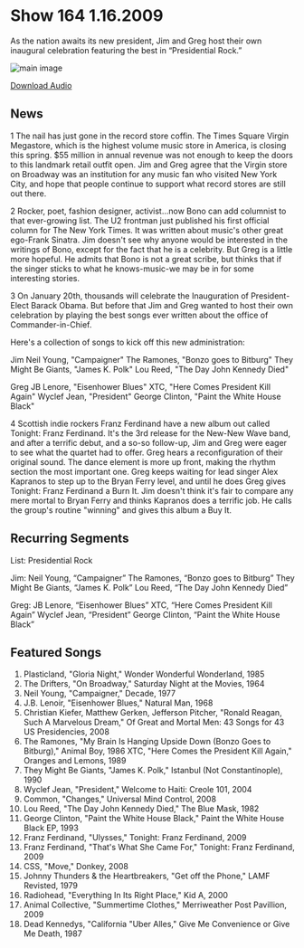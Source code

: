 # Show 164 1.16.2009
As the nation awaits its new president, Jim and Greg host their own inaugural celebration featuring the best in “Presidential Rock.”

![main image]()

[Download Audio](http://audio.soundopinions.org/streams/2009/01/so_20090116.m3u)

## News
1 The nail has just gone in the record store coffin. The Times Square Virgin Megastore, which is the highest volume music store in America, is closing this spring. $55 million in annual revenue was not enough to keep the doors to this landmark retail outfit open. Jim and Greg agree that the Virgin store on Broadway was an institution for any music fan who visited New York City, and hope that people continue to support what record stores are still out there.

2 Rocker, poet, fashion designer, activist...now Bono can add columnist to that ever-growing list. The U2 frontman just published his first official column for The New York Times. It was written about music's other great ego-Frank Sinatra. Jim doesn't see why anyone would be interested in the writings of Bono, except for the fact that he is a celebrity. But Greg is a little more hopeful. He admits that Bono is not a great scribe, but thinks that if the singer sticks to what he knows-music-we may be in for some interesting stories.

3 On January 20th, thousands will celebrate the Inauguration of President-Elect Barack Obama. But before that Jim and Greg wanted to host their own celebration by playing the best songs ever written about the office of Commander-in-Chief. 

Here's a collection of songs to kick off this new administration:

Jim
Neil Young, "Campaigner"
The Ramones, "Bonzo goes to Bitburg"
They Might Be Giants, "James K. Polk"
Lou Reed, "The Day John Kennedy Died"

Greg
JB Lenore, "Eisenhower Blues"
XTC, "Here Comes President Kill Again"
Wyclef Jean, "President"
George Clinton, "Paint the White House Black"

4 Scottish indie rockers Franz Ferdinand have a new album out called Tonight: Franz Ferdinand. It's the 3rd release for the New-New Wave band, and after a terrific debut, and a so-so follow-up, Jim and Greg were eager to see what the quartet had to offer. Greg hears a reconfiguration of their original sound. The dance element is more up front, making the rhythm section the most important one. Greg keeps waiting for lead singer Alex Kapranos to step up to the Bryan Ferry level, and until he does Greg gives Tonight: Franz Ferdinand a Burn It. Jim doesn't think it's fair to compare any mere mortal to Bryan Ferry and thinks Kapranos does a terrific job. He calls the group's routine "winning" and gives this album a Buy It.

## Recurring Segments
List: Presidential Rock 

Jim:
Neil Young, “Campaigner”
The Ramones, “Bonzo goes to Bitburg”
They Might Be Giants, “James K. Polk”
Lou Reed, “The Day John Kennedy Died”

Greg:
JB Lenore, “Eisenhower Blues”
XTC, “Here Comes President Kill Again”
Wyclef Jean, “President”
George Clinton, “Paint the White House Black”

## Featured Songs
1. Plasticland, "Gloria Night," Wonder Wonderful Wonderland, 1985
2. The Drifters, "On Broadway," Saturday Night at the Movies, 1964
3. Neil Young, "Campaigner," Decade, 1977
4. J.B. Lenoir, "Eisenhower Blues," Natural Man, 1968
5. Christian Kiefer, Matthew Gerken, Jefferson Pitcher, "Ronald Reagan, Such A Marvelous Dream," Of Great and Mortal Men: 43 Songs for 43 US Presidencies, 2008
6. The Ramones, "My Brain Is Hanging Upside Down (Bonzo Goes to Bitburg)," Animal Boy, 1986 XTC, "Here Comes the President Kill Again," Oranges and Lemons, 1989
7. They Might Be Giants, "James K. Polk," Istanbul (Not Constantinople), 1990
8. Wyclef Jean, "President," Welcome to Haiti: Creole 101, 2004
9. Common, "Changes," Universal Mind Control, 2008
10. Lou Reed, "The Day John Kennedy Died," The Blue Mask, 1982
11. George Clinton, "Paint the White House Black," Paint the White House Black EP, 1993
12. Franz Ferdinand, "Ulysses," Tonight: Franz Ferdinand, 2009
13. Franz Ferdinand, "That's What She Came For," Tonight: Franz Ferdinand, 2009
14. CSS, "Move," Donkey, 2008
15. Johnny Thunders & the Heartbreakers, "Get off the Phone," LAMF Revisted, 1979
16. Radiohead, "Everything In Its Right Place," Kid A, 2000
17. Animal Collective, "Summertime Clothes," Merriweather Post Pavillion, 2009
18. Dead Kennedys, "California "Uber Alles," Give Me Convenience or Give Me Death, 1987
